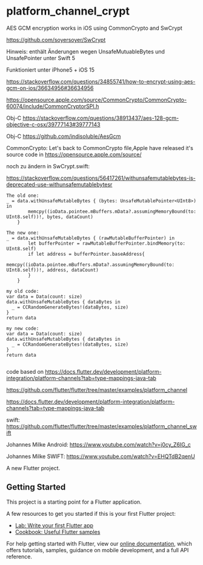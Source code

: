 # platform_channel_crypt

AES GCM encryption works in iOS using CommonCrypto and SwCrypt

https://github.com/soyersoyer/SwCrypt

Hinweis: enthält Änderungen wegen UnsafeMutuableBytes und UnsafePointer unter Swift 5

Funktioniert unter iPhone5 + iOS 15

https://stackoverflow.com/questions/34855741/how-to-encrypt-using-aes-gcm-on-ios/36634956#36634956

https://opensource.apple.com/source/CommonCrypto/CommonCrypto-60074/include/CommonCryptorSPI.h

Obj-C https://stackoverflow.com/questions/38913437/aes-128-gcm-objective-c-osx/39777143#39777143

Obj-C https://github.com/indisoluble/AesGcm

CommonCrypto: Let's back to CommonCrypto file,Apple have released it's source code in 
 https://opensource.apple.com/source/

noch zu ändern in SwCrypt.swift:

https://stackoverflow.com/questions/56417261/withunsafemutablebytes-is-deprecated-use-withunsafemutablebytesr

```plaintext 
The old one:
_ = data.withUnsafeMutableBytes { (bytes: UnsafeMutablePointer<UInt8>) in
        memcpy((ioData.pointee.mBuffers.mData?.assumingMemoryBound(to: UInt8.self))!, bytes, dataCount)
    }

The new one:
_ = data.withUnsafeMutableBytes { (rawMutableBufferPointer) in
        let bufferPointer = rawMutableBufferPointer.bindMemory(to: UInt8.self)
        if let address = bufferPointer.baseAddress{
            memcpy((ioData.pointee.mBuffers.mData?.assumingMemoryBound(to: UInt8.self))!, address, dataCount)
        }
    }

my old code:
var data = Data(count: size)
data.withUnsafeMutableBytes { dataBytes in
  _ = CCRandomGenerateBytes!(dataBytes, size)
}
return data

my new code:
var data = Data(count: size)
data.withUnsafeMutableBytes { dataBytes in
  _ = CCRandomGenerateBytes!(dataBytes, size)
}
return data


```



code based on https://docs.flutter.dev/development/platform-integration/platform-channels?tab=type-mappings-java-tab

https://github.com/flutter/flutter/tree/master/examples/platform_channel

https://docs.flutter.dev/development/platform-integration/platform-channels?tab=type-mappings-java-tab

swift: https://github.com/flutter/flutter/tree/master/examples/platform_channel_swift

Johannes Milke Android: https://www.youtube.com/watch?v=j0cy_Z6IG_c

Johannes Milke SWIFT: https://www.youtube.com/watch?v=EHQTdB2qenU



A new Flutter project.

## Getting Started

This project is a starting point for a Flutter application.

A few resources to get you started if this is your first Flutter project:

- [Lab: Write your first Flutter app](https://flutter.dev/docs/get-started/codelab)
- [Cookbook: Useful Flutter samples](https://flutter.dev/docs/cookbook)

For help getting started with Flutter, view our
[online documentation](https://flutter.dev/docs), which offers tutorials,
samples, guidance on mobile development, and a full API reference.
